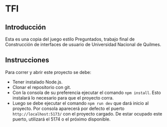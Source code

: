 # TFI

## Introducción
Esta es una copia del juego estilo Preguntados, trabajo final de Construcción de interfaces de usuario de Universidad Nacional de Quilmes.

## Instrucciones
Para correr y abrir este proyecto se debe:
- Tener instalado Node.js.
- Clonar el repositorio con git.
- Con la consola de su preferencia ejecutar el comando `npm install`. Esto instalará lo necesario para que el proyecto corra.
- Luego se debe ejecutar el comando `npm run dev` que dará inicio al proyecto. Por consola aparecerá por defecto el puerto `http://localhost:5173/` con el proyecto cargado. De estar ocupado este puerto, utilizará el 5174 o el próximo disponible.
